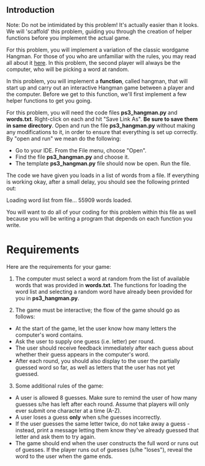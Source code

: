 ## Introduction

Note: Do not be intimidated by this problem! It's actually easier than it looks. We will 'scaffold' this problem, guiding you through the creation of helper functions before you implement the actual game.

For this problem, you will implement a variation of the classic wordgame Hangman. For those of you who are unfamiliar with the rules, you may read all about it [here](https://en.wikipedia.org/wiki/Hangman_(game)). In this problem, the second player will always be the computer, who will be picking a word at random.

In this problem, you will implement a **function**, called hangman, that will start up and carry out an interactive Hangman game between a player and the computer. Before we get to this function, we'll first implement a few helper functions to get you going.

For this problem, you will need the code files **ps3_hangman.py** and **words.txt**. Right-click on each and hit "Save Link As". **Be sure to save them in same directory**. Open and run the file **ps3_hangman.py** without making any modifications to it, in order to ensure that everything is set up correctly. By "open and run" we mean do the following:

* Go to your IDE. From the File menu, choose "Open".
* Find the file **ps3_hangman.py** and choose it.
* The template **ps3_hangman.py** file should now be open. Run the file.

The code we have given you loads in a list of words from a file. If everything is working okay, after a small delay, you should see the following printed out:

Loading word list from file...
55909 words loaded.

You will want to do all of your coding for this problem within this file as well because you will be writing a program that depends on each function you write.

# Requirements

Here are the requirements for your game:

1. The computer must select a word at random from the list of available words that was provided in **words.txt**. The functions for loading the word list and selecting a random word have already been provided for you in **ps3_hangman.py**.

2. The game must be interactive; the flow of the game should go as follows:

* At the start of the game, let the user know how many letters the computer's word contains.
* Ask the user to supply one guess (i.e. letter) per round.
* The user should receive feedback immediately after each guess about whether their guess appears in the computer's word.
* After each round, you should also display to the user the partially guessed word so far, as well as letters that the user has not yet guessed.

3. Some additional rules of the game:

* A user is allowed 8 guesses. Make sure to remind the user of how many guesses s/he has left after each round. Assume that players will only ever submit one character at a time (A-Z).
* A user loses a guess **only** when s/he guesses incorrectly.
* If the user guesses the same letter twice, do not take away a guess - instead, print a message letting them know they've already guessed that letter and ask them to try again.
* The game should end when the user constructs the full word or runs out of guesses. If the player runs out of guesses (s/he "loses"), reveal the word to the user when the game ends.
